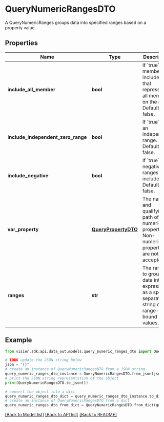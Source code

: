# QueryNumericRangesDTO

A QueryNumericRanges groups data into specified ranges based on a property value.

## Properties

Name | Type | Description | Notes
------------ | ------------- | ------------- | -------------
**include_all_member** | **bool** | If &#x60;true&#x60;, a member is included that represents all members on the axis. Default is false. | [optional] 
**include_independent_zero_range** | **bool** | If &#x60;true&#x60;, 0 is an independent range. Default is false. | [optional] 
**include_negative** | **bool** | If &#x60;true&#x60;, negative ranges are included. Default is false. | [optional] 
**var_property** | [**QueryPropertyDTO**](QueryPropertyDTO.md) | The name and qualifying path of a numeric property. Non-numeric properties are not accepted. | [optional] 
**ranges** | **str** | The ranges to group data into, expressed as a space-separated string of range-bound values. | [optional] 

## Example

```python
from visier.sdk.api.data_out.models.query_numeric_ranges_dto import QueryNumericRangesDTO

# TODO update the JSON string below
json = "{}"
# create an instance of QueryNumericRangesDTO from a JSON string
query_numeric_ranges_dto_instance = QueryNumericRangesDTO.from_json(json)
# print the JSON string representation of the object
print(QueryNumericRangesDTO.to_json())

# convert the object into a dict
query_numeric_ranges_dto_dict = query_numeric_ranges_dto_instance.to_dict()
# create an instance of QueryNumericRangesDTO from a dict
query_numeric_ranges_dto_from_dict = QueryNumericRangesDTO.from_dict(query_numeric_ranges_dto_dict)
```
[[Back to Model list]](../README.md#documentation-for-models) [[Back to API list]](../README.md#documentation-for-api-endpoints) [[Back to README]](../README.md)


